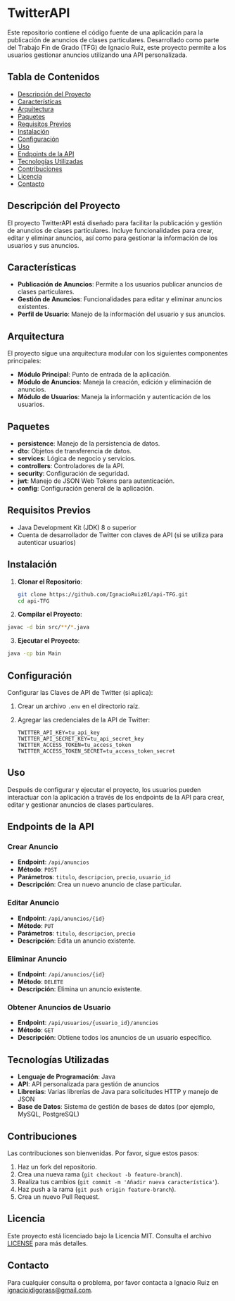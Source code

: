 # TwitterAPI

Este repositorio contiene el código fuente de una aplicación para la publicación de anuncios de clases particulares. Desarrollado como parte del Trabajo Fin de Grado (TFG) de Ignacio Ruiz, este proyecto permite a los usuarios gestionar anuncios utilizando una API personalizada.

## Tabla de Contenidos
- [Descripción del Proyecto](#descripción-del-proyecto)
- [Características](#características)
- [Arquitectura](#arquitectura)
- [Paquetes](#paquetes)
- [Requisitos Previos](#requisitos-previos)
- [Instalación](#instalación)
- [Configuración](#configuración)
- [Uso](#uso)
- [Endpoints de la API](#endpoints-de-la-api)
- [Tecnologías Utilizadas](#tecnologías-utilizadas)
- [Contribuciones](#contribuciones)
- [Licencia](#licencia)
- [Contacto](#contacto)

## Descripción del Proyecto
El proyecto TwitterAPI está diseñado para facilitar la publicación y gestión de anuncios de clases particulares. Incluye funcionalidades para crear, editar y eliminar anuncios, así como para gestionar la información de los usuarios y sus anuncios.

## Características
- **Publicación de Anuncios**: Permite a los usuarios publicar anuncios de clases particulares.
- **Gestión de Anuncios**: Funcionalidades para editar y eliminar anuncios existentes.
- **Perfil de Usuario**: Manejo de la información del usuario y sus anuncios.

## Arquitectura
El proyecto sigue una arquitectura modular con los siguientes componentes principales:
- **Módulo Principal**: Punto de entrada de la aplicación.
- **Módulo de Anuncios**: Maneja la creación, edición y eliminación de anuncios.
- **Módulo de Usuarios**: Maneja la información y autenticación de los usuarios.

## Paquetes
- **persistence**: Manejo de la persistencia de datos.
- **dto**: Objetos de transferencia de datos.
- **services**: Lógica de negocio y servicios.
- **controllers**: Controladores de la API.
- **security**: Configuración de seguridad.
- **jwt**: Manejo de JSON Web Tokens para autenticación.
- **config**: Configuración general de la aplicación.

## Requisitos Previos
- Java Development Kit (JDK) 8 o superior
- Cuenta de desarrollador de Twitter con claves de API (si se utiliza para autenticar usuarios)

## Instalación

1. **Clonar el Repositorio**:
   ```bash
   git clone https://github.com/IgnacioRuiz01/api-TFG.git
   cd api-TFG
   ```
2. **Compilar el Proyecto**:
```bash
javac -d bin src/**/*.java
```

3. **Ejecutar el Proyecto**:
```bash
java -cp bin Main
```

## Configuración

Configurar las Claves de API de Twitter (si aplica):

1. Crear un archivo `.env` en el directorio raíz.
2. Agregar las credenciales de la API de Twitter:

   ```plaintext
   TWITTER_API_KEY=tu_api_key
   TWITTER_API_SECRET_KEY=tu_api_secret_key
   TWITTER_ACCESS_TOKEN=tu_access_token
   TWITTER_ACCESS_TOKEN_SECRET=tu_access_token_secret
   ```

## Uso

Después de configurar y ejecutar el proyecto, los usuarios pueden interactuar con la aplicación a través de los endpoints de la API para crear, editar y gestionar anuncios de clases particulares.

## Endpoints de la API

### Crear Anuncio

- **Endpoint**: `/api/anuncios`
- **Método**: `POST`
- **Parámetros**: `titulo`, `descripcion`, `precio`, `usuario_id`
- **Descripción**: Crea un nuevo anuncio de clase particular.

### Editar Anuncio

- **Endpoint**: `/api/anuncios/{id}`
- **Método**: `PUT`
- **Parámetros**: `titulo`, `descripcion`, `precio`
- **Descripción**: Edita un anuncio existente.

### Eliminar Anuncio

- **Endpoint**: `/api/anuncios/{id}`
- **Método**: `DELETE`
- **Descripción**: Elimina un anuncio existente.

### Obtener Anuncios de Usuario

- **Endpoint**: `/api/usuarios/{usuario_id}/anuncios`
- **Método**: `GET`
- **Descripción**: Obtiene todos los anuncios de un usuario específico.

## Tecnologías Utilizadas

- **Lenguaje de Programación**: Java
- **API**: API personalizada para gestión de anuncios
- **Librerías**: Varias librerías de Java para solicitudes HTTP y manejo de JSON
- **Base de Datos**: Sistema de gestión de bases de datos (por ejemplo, MySQL, PostgreSQL)

## Contribuciones

Las contribuciones son bienvenidas. Por favor, sigue estos pasos:

1. Haz un fork del repositorio.
2. Crea una nueva rama (`git checkout -b feature-branch`).
3. Realiza tus cambios (`git commit -m 'Añadir nueva característica'`).
4. Haz push a la rama (`git push origin feature-branch`).
5. Crea un nuevo Pull Request.

## Licencia

Este proyecto está licenciado bajo la Licencia MIT. Consulta el archivo [LICENSE](LICENSE) para más detalles.

## Contacto

Para cualquier consulta o problema, por favor contacta a Ignacio Ruiz en [ignacioidigorass@gmail.com](mailto:ignacioidigorass@gmail.com).








